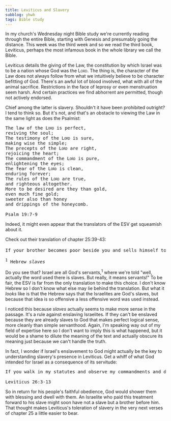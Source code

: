 ```yaml
---
title: Leviticus and Slavery
subblog: yhwh
tags: Bible study
---
```


In my church's Wednesday night Bible study we're currently reading through the entire Bible, starting with Genesis and presumably going the distance. This week was the third week and so we read the third book, Leviticus, perhaps the most infamous book in the whole library we call the Bible.

Leviticus details the giving of the Law, the constitution by which Israel was to be a nation whose God was the <span class="smallcaps">Lord</span>. The thing is, the character of the Law does not always follow from what we intuitively believe to be character befitting of God. There's an awful lot of blood involved, what with all of the animal sacrifice. Restrictions in the face of leprosy or even menstruation seem harsh. And certain practices we find abhorrent are permitted, though not actively endorsed.

Chief among the latter is slavery. Shouldn't it have been prohibited outright? I tend to think so. But it's not, and that's an obstacle to viewing the Law in the same light as does the Psalmist:

<pre class="prose">
The law of the <span class="smallcaps">Lord</span> is perfect,
reviving the soul;
The testimony of the <span class="smallcaps">Lord</span> is sure,
making wise the simple; 
The precepts of the <span class="smallcaps">Lord</span> are right,
rejoicing the heart;
The commandment of the <span class="smallcaps">Lord</span> is pure,
enlightening the eyes;
The fear of the <span class="smallcaps">Lord</span> is clean,
enduring forever;
The rules of the <span class="smallcaps">Lord</span> are true,
and righteous altogether.
More to be desired are they than gold,
even much fine gold;
sweeter also than honey
and drippings of the honeycomb.

Psalm 19:7-9
</pre>

Indeed, it might even appear that the translators of the ESV get squeamish about it.

<!-- MORE -->

Check out their translation of chapter 25:39-43:

<pre class="prose">
If your brother becomes poor beside you and sells himself to you, you shall not make him serve as a slave: he shall be with you as a hired servant and as a sojourner. He shall serve with you until the year of jubilee. Then he shall go out from you, he and his children with him, and go back to his own clan and return to the possession of his fathers. For they are my servants,<sup>1</sup> whom I brought out of the land of Egypt; they shall not be sold as slaves. You shall not rule over him ruthlessly but shall fear your God.

<sup>1</sup> Hebrew <i>slaves</i>
</pre>

Do you see that? Israel are all God's servants,<sup>1</sup> where we're told "well, actually the word used there is slaves. But really, it means servants!" To be fair, the ESV is far from the only translation to make this choice. I don't know Hebrew so I don't know what else may lie behind the translation. But what it *looks* like is that the Hebrew says that the Israelites are God's slaves, but because that idea is so offensive a less offensive word was used instead.

I noticed this because *slaves* actually seems to make more sense in the passage. It's a rule against enslaving Israelites. If they can't be enslaved because they are already slaves to God that makes perfect logical sense, more cleanly than simple servanthood. Again, I'm speaking way out of my field of expertise here so I don't want to imply this is what happened, but it would be a shame to dilute the meaning of the text and actually obscure its meaning just because we can't handle the truth.

In fact, I wonder if Israel's enslavement to God might actually be the key to understanding slavery's presence in Leviticus. Get a whiff of what God intended for Israel as a consequence of its servitude:

<pre class="prose">
If you walk in my statutes and observe my commandments and do them, then I will give you your rains in their season, and the land shall yield its increase, and the trees of the field shall yield their fruit. Your threshing shall last to the time of the grape harvest, and the grape harvest shall last to the time for sowing. And you shall eat your bread to the full and dwell in your land securely. I will give peace in the land, and you shall lie down, and none shall make you afraid. And I will remove harmful beasts from the land, and the sword shall not go through your land. You shall chase your enemies, and they shall fall before you by the sword. Five of you shall chase a hundred, and a hundred of you shall chase ten thousand, and your enemies shall fall before you by the sword. I will turn to you and make you fruitful and multiply you and will confirm my covenant with you. You shall eat old store long kept, and you shall clear out the old to make way for the new. I will make my dwelling among you, and my soul shall not abhor you. And I will walk among you and will be your God, and you shall be my people. I am the <span class="smallcaps">Lord</span> your God, who brought you out of the land of Egypt, that you should not be their slaves. And I have broken the bars of your yoke and made you walk erect.

Leviticus 26:3-13
</pre>

So in return for his people's faithful obedience, God would shower them with blessing and dwell with them. An Israelite who paid this treatment forward to his slave might soon have not a slave but a brother before him. That thought makes Leviticus's toleration of slavery in the very next verses of chapter 25 a little easier to bear.
